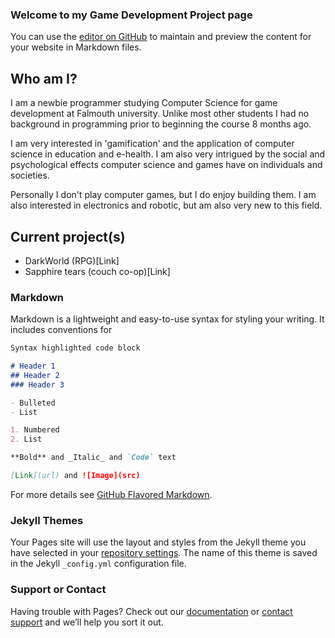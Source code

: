 ### Welcome to my Game Development Project page

You can use the [editor on GitHub](https://github.com/Mindengine76/Mindengine76.github.io/edit/master/index.md) to maintain and preview the content for your website in Markdown files.

## Who am I?
I am a newbie programmer studying Computer Science for game development at Falmouth university. Unlike most other 
students I had no background in programming prior to beginning the course 8 months ago. 

I am very interested in 'gamification' and the application of computer science in education and e-health. I am also 
very intrigued by the social and psychological effects computer science and games have on individuals and societies. 

Personally I don't play computer games, but I do enjoy building them. I am also interested in electronics and robotic,
but am also very new to this field. 

## Current project(s)
- DarkWorld (RPG)[Link]
- Sapphire tears (couch co-op)[Link]


### Markdown

Markdown is a lightweight and easy-to-use syntax for styling your writing. It includes conventions for

```markdown
Syntax highlighted code block

# Header 1
## Header 2
### Header 3

- Bulleted
- List

1. Numbered
2. List

**Bold** and _Italic_ and `Code` text

[Link](url) and ![Image](src)
```

For more details see [GitHub Flavored Markdown](https://guides.github.com/features/mastering-markdown/).

### Jekyll Themes

Your Pages site will use the layout and styles from the Jekyll theme you have selected in your [repository settings](https://github.com/Mindengine76/Mindengine76.github.io/settings). The name of this theme is saved in the Jekyll `_config.yml` configuration file.

### Support or Contact

Having trouble with Pages? Check out our [documentation](https://help.github.com/categories/github-pages-basics/) or [contact support](https://github.com/contact) and we’ll help you sort it out.
